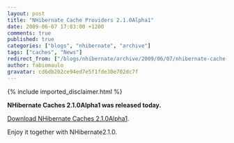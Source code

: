 ```yaml
---
layout: post
title: "NHibernate Cache Providers 2.1.0Alpha1"
date: 2009-06-07 17:03:00 +1200
comments: true
published: true
categories: ["blogs", "nhibernate", "archive"]
tags: ["caches", "News"]
redirect_from: ["/blogs/nhibernate/archive/2009/06/07/nhibernate-cache-providers-2-1-0alpha1.aspx"]
author: fabiomaulo
gravatar: cd6db202ce94ed7e5f1fde30e702dc7f
---
```

{% include imported_disclaimer.html %}
<p><strong>NHibernate Caches 2.1.0Alpha1 was released today.</strong>&nbsp;</p>
<p><a target="_blank" href="https://sourceforge.net/project/showfiles.php?group_id=216446&amp;package_id=286204">Download NHibernate Caches 2.1.0Alpha1</a>.</p>
<p>Enjoy it together with NHibernate2.1.0.</p>
